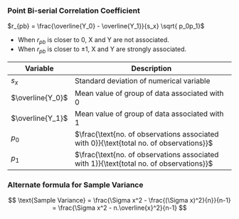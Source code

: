 ### Point Bi-serial Correlation Coefficient

$r_{pb} = \frac{\overline{Y_0} - \overline{Y_1}}{s_x} \sqrt{ p_0p_1}$

* When $r_{pb}$ is closer to 0, X and Y are not associated.
* When $r_{pb}$ is closer to $\pm1$, X and Y are strongly associated.


| Variable         | Description                                                                             |
| ---------------- | --------------------------------------------------------------------------------------- |
| $s_x$            | Standard deviation of numerical variable                                                |
| $\overline{Y_0}$ | Mean value of group of data associated with 0                                           |
| $\overline{Y_1}$ | Mean value of group of data associated with 1                                           |
| $p_0$            | $\frac{\text{no. of observations associated with 0}}{\text{total no. of observations}}$ |
| $p_1$            | $\frac{\text{no. of observations associated with 1}}{\text{total no. of observations}}$ |


### Alternate formula for Sample Variance

$$
\text{Sample Variance} = \frac{\Sigma x^2 - \frac{(\Sigma x)^2}{n}}{n-1} = \frac{\Sigma x^2 - n.\overline{x}^2}{n-1}
$$
